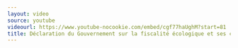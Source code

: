 ```yaml
---
layout: video
source: youtube
videourl: https://www.youtube-nocookie.com/embed/cgf77haUghM?start=81
title: Déclaration du Gouvernement sur la fiscalité écologique et ses conséquences sur le pouvoir d'achat à l'Assemblée nationale
---
```

